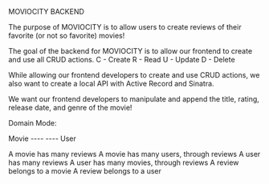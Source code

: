 MOVIOCITY BACKEND

The purpose of MOVIOCITY is to allow users to create reviews of their favorite (or not so favorite) movies!

The goal of the backend for MOVIOCITY is to allow our frontend to create and use all CRUD actions.
C - Create
R - Read
U - Update
D - Delete

While allowing our frontend developers to create and use CRUD actions, we also want to create a local API with Active Record and Sinatra.

We want our frontend developers to manipulate and append the title, rating, release date, and genre of the movie!


Domain Mode:

Movie ----<review> ---- User

A movie has many reviews
A movie has many users, through reviews
A user has many reviews
A user has many movies, through reviews
A review belongs to a movie
A review belongs to a user
